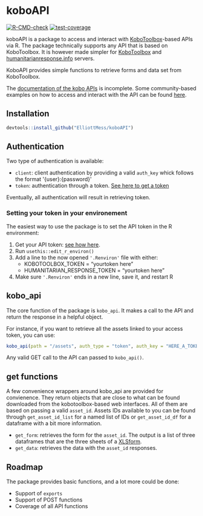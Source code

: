 # koboAPI

<!-- badges: start -->

[![R-CMD-check](https://github.com/ElliottMess/koboAPI/actions/workflows/R-CMD-check.yaml/badge.svg)](https://github.com/ElliottMess/koboAPI/actions/workflows/R-CMD-check.yaml)
[![test-coverage](https://github.com/ElliottMess/koboAPI/actions/workflows/test-coverage.yml/badge.svg)](https://github.com/ElliottMess/koboAPI/actions/workflows/test-coverage.yml)
<!-- badges: end -->

koboAPI is a package to access and interact with [KoboToolbox](https://www.kobotoolbox.org/)-based APIs via R. The package technically supports any API that is based on KoboToolbox. It is however made simpler for [KoboToolbox](https://www.kobotoolbox.org/) and [humanitarianresponse.info](https://kobo.humanitarianresponse.info/) servers.

KoboAPI provides simple functions to retrieve forms and data set from KoboToolbox.

The [documentation of the kobo APIs](https://support.kobotoolbox.org/api.html) is incomplete. Some community-based examples on how to access and interact with the API can be found [here](https://community.kobotoolbox.org/t/kobo-api-examples-using-new-kpi-endpoints/2742).

## Installation

```r
devtools::install_github("ElliottMess/koboAPI")
```
## Authentication

Two type of authentication is available:

- `client`: client authentication by providing a valid `auth_key` whick follows the format '{user}:{password}'
- `token`: authentication through a token. [See here to get a token](https://support.kobotoolbox.org/api.html#getting-your-api-token)

Eventually, all authentication will result in retrieving token.

### Setting your token in your environement

The easiest way to use the package is to set the API token in the R environment:

1. Get your API token: [see how here](https://support.kobotoolbox.org/api.html#getting-your-api-token).
2. Run `usethis::edit_r_environ()`
3. Add a line to the now opened `'.Renviron'` file with either:
   - KOBOTOOLBOX\_TOKEN = “yourtoken here”
   - HUMANITARIAN\_RESPONSE\_TOKEN = “yourtoken here”
4.  Make sure `'.Renviron'` ends in a new line, save it, and restart R

## kobo_api
The core function of the package is `kobo_api`. It makes a call to the API and return the response in a helpful object.

For instance, if you want to retrieve all the assets linked to your access token, you can use:
```r
kobo_api(path = "/assets", auth_type = "token", auth_key = "HERE_A_TOKEN", api = "kobotoolbox")
```

Any valid GET call to the API can passed to `kobo_api()`.

## get functions
A few convenience wrappers around kobo_api are provided for convienence. They return objects that are close to what can be found downloaded from the kobotoolbox-based web interfaces. All of them are based on passing a valid `asset_id`. Assets IDs available to you can be found through `get_asset_id_list` for a named list of IDs or `get_asset_id_df` for a dataframe with a bit more information.

- `get_form`: retrieves the form for the `asset_id`. The output is a list of three dataframes that are the three sheets of a [XLSform](https://xlsform.org/en/).
- `get_data`: retrieves the data with the `asset_id` responses.

## Roadmap
The package provides basic functions, and a lot more could be done:

- Support of `exports`
- Support of POST functions
- Coverage of all API functions
